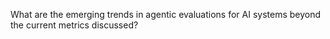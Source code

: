 What are the emerging trends in agentic evaluations for AI systems beyond the current metrics discussed?